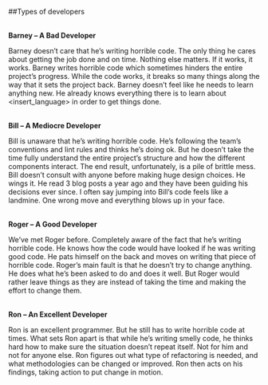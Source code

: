 ##Types of developers

<br>**Barney – A Bad Developer**

Barney doesn’t care that he’s writing horrible code. The only thing he cares about getting the job done and on time. Nothing else matters. If it works, it works.
Barney writes horrible code which sometimes hinders the entire project’s progress. While the code works, it breaks so many things along the way that it sets the project back. Barney doesn’t feel like he needs to learn anything new.
He already knows everything there is to learn about <insert_language> in order to get things done.

<br>**Bill – A Mediocre Developer**

Bill is unaware that he’s writing horrible code. He’s following the team’s conventions and lint rules and thinks he’s doing ok. But he doesn’t take the time fully understand the entire project’s structure and how the different components interact.
The end result, unfortunately, is a pile of brittle mess.
Bill doesn’t consult with anyone before making huge design choices. He wings it. He read 3 blog posts a year ago and they have been guiding his decisions ever since.
I often say jumping into Bill’s code feels like a landmine. One wrong move and everything blows up in your face.

<br>**Roger – A Good Developer**

We’ve met Roger before. Completely aware of the fact that he’s writing horrible code. He knows how the code would have looked if he was writing good code. He pats himself on the back and moves on writing that piece of horrible code.
Roger’s main fault is that he doesn’t try to change anything. He does what he’s been asked to do and does it well. But Roger would rather leave things as they are instead of taking the time and making the effort to change them.

<br>**Ron – An Excellent Developer**

Ron is an excellent programmer. But he still has to write horrible code at times.
What sets Ron apart is that while he’s writing smelly code, he thinks hard how to make sure the situation doesn’t repeat itself. Not for him and not for anyone else. Ron figures out what type of refactoring is needed, and what methodologies can be changed or improved.
Ron then acts on his findings, taking action to put change in motion.